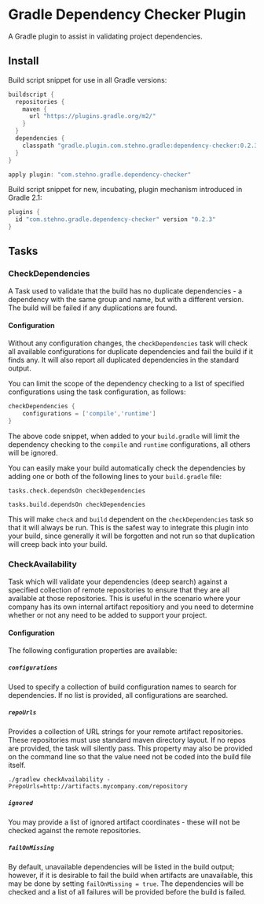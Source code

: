 # Gradle Dependency Checker Plugin

A Gradle plugin to assist in validating project dependencies.

## Install

Build script snippet for use in all Gradle versions:

```groovy
buildscript {
  repositories {
    maven {
      url "https://plugins.gradle.org/m2/"
    }
  }
  dependencies {
    classpath "gradle.plugin.com.stehno.gradle:dependency-checker:0.2.3"
  }
}

apply plugin: "com.stehno.gradle.dependency-checker"
```

Build script snippet for new, incubating, plugin mechanism introduced in Gradle 2.1:

```groovy
plugins {
  id "com.stehno.gradle.dependency-checker" version "0.2.3"
}
```

## Tasks

### CheckDependencies

A Task used to validate that the build has no duplicate dependencies - a dependency with the same group and name, but with a different version. The build
will be failed if any duplications are found.

#### Configuration

Without any configuration changes, the `checkDependencies` task will check all available configurations for duplicate dependencies and fail the build
if it finds any. It will also report all duplicated dependencies in the standard output.

You can limit the scope of the dependency checking to a list of specified configurations using the task configuration, as follows:

```groovy
checkDependencies {
    configurations = ['compile','runtime']
}
```

The above code snippet, when added to your `build.gradle` will limit the dependency checking to the `compile` and `runtime` configurations, all others
will be ignored.

You can easily make your build automatically check the dependencies by adding one or both of the following lines to your `build.gradle` file:

    tasks.check.dependsOn checkDependencies

    tasks.build.dependsOn checkDependencies

This will make `check` and `build` dependent on the `checkDependencies` task so that it will always be run. This is the safest way to integrate
this plugin into your build, since generally it will be forgotten and not run so that duplication will creep back into your build.

### CheckAvailability

Task which will validate your dependencies (deep search) against a specified collection of remote repositories to ensure that they are all available
at those repositories. This is useful in the scenario where your company has its own internal artifact repositiory and you need to determine whether
or not any need to be added to support your project.

#### Configuration

The following configuration properties are available:

##### `configurations`

Used to specify a collection of build configuration names to search for dependencies. If no list is provided, all configurations are searched.

##### `repoUrls`

Provides a collection of URL strings for your remote artifact repositories. These repositories must use standard maven directory layout. If no
repos are provided, the task will silently pass. This property may also be provided on the command line so that the value need not be coded into the
build file itself.

    ./gradlew checkAvailability -PrepoUrls=http://artifacts.mycompany.com/repository

##### `ignored`

You may provide a list of ignored artifact coordinates - these will not be checked against the remote repositories.

##### `failOnMissing`

By default, unavailable dependencies will be listed in the build output; however, if it is desirable to fail the build when artifacts are
unavailable, this may be done by setting `failOnMissing = true`. The dependencies will be checked and a list of all failures will be provided before
the build is failed.
